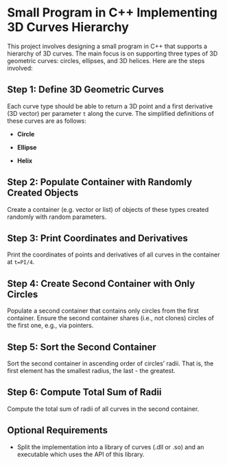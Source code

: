 # Small Program in C++ Implementing 3D Curves Hierarchy

This project involves designing a small program in C++ that supports a hierarchy of 3D curves. The main focus is on supporting three types of 3D geometric curves: circles, ellipses, and 3D helices. Here are the steps involved:

## Step 1: Define 3D Geometric Curves

Each curve type should be able to return a 3D point and a first derivative (3D vector) per parameter `t` along the curve. The simplified definitions of these curves are as follows:

- **Circle**

- **Ellipse**

- **Helix**

## Step 2: Populate Container with Randomly Created Objects

Create a container (e.g. vector or list) of objects of these types created randomly with random parameters.

## Step 3: Print Coordinates and Derivatives

Print the coordinates of points and derivatives of all curves in the container at `t=PI/4`.

## Step 4: Create Second Container with Only Circles

Populate a second container that contains only circles from the first container. Ensure the second container shares (i.e., not clones) circles of the first one, e.g., via pointers.

## Step 5: Sort the Second Container

Sort the second container in ascending order of circles’ radii. That is, the first element has the smallest radius, the last - the greatest.

## Step 6: Compute Total Sum of Radii

Compute the total sum of radii of all curves in the second container.

## Optional Requirements

* Split the implementation into a library of curves (.dll or .so) and an executable which uses the API of this library. 

